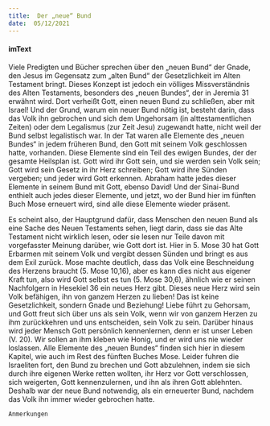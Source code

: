 ```yaml
---
title:  Der „neue“ Bund
date:  05/12/2021
---
```


#### imText

Viele Predigten und Bücher sprechen über den „neuen Bund“ der Gnade, den Jesus im Gegensatz zum „alten Bund“ der Gesetzlichkeit im Alten Testament bringt. Dieses Konzept ist jedoch ein völliges Missverständnis des Alten Testaments, besonders des „neuen Bundes“, der in Jeremia 31 erwähnt wird. Dort verheißt Gott, einen neuen Bund zu schließen, aber mit Israel! Und der Grund, warum ein neuer Bund nötig ist, besteht darin, dass das Volk ihn gebrochen und sich dem Ungehorsam (in alttestamentlichen Zeiten) oder dem Legalismus (zur Zeit Jesu) zugewandt hatte, nicht weil der Bund selbst legalistisch war. In der Tat waren alle Elemente des „neuen Bundes“ in jedem früheren Bund, den Gott mit seinem Volk geschlossen hatte, vorhanden. Diese Elemente sind ein Teil des ewigen Bundes, der der gesamte Heilsplan ist. Gott wird ihr Gott sein, und sie werden sein Volk sein; Gott wird sein Gesetz in ihr Herz schreiben; Gott wird ihre Sünden vergeben; und jeder wird Gott erkennen. Abraham hatte jedes dieser Elemente in seinem Bund mit Gott, ebenso David! Und der Sinai-Bund enthielt auch jedes dieser Elemente, und jetzt, wo der Bund hier im fünften Buch Mose erneuert wird, sind alle diese Elemente wieder präsent.

Es scheint also, der Hauptgrund dafür, dass Menschen den neuen Bund als eine Sache des Neuen Testaments sehen, liegt darin, dass sie das Alte Testament nicht wirklich lesen, oder sie lesen nur Teile davon mit vorgefasster Meinung darüber, wie Gott dort ist. Hier in 5. Mose 30 hat Gott Erbarmen mit seinem Volk und vergibt dessen Sünden und bringt es aus dem Exil zurück. Mose machte deutlich, dass das Volk eine Beschneidung des Herzens braucht (5. Mose 10,16), aber es kann dies nicht aus eigener Kraft tun, also wird Gott selbst es tun (5. Mose 30,6), ähnlich wie er seinen Nachfolgern in Hesekiel 36 ein neues Herz gibt. Dieses neue Herz wird sein Volk befähigen, ihn von ganzem Herzen zu lieben! Das ist keine Gesetzlichkeit, sondern Gnade und Beziehung! Liebe führt zu Gehorsam, und Gott freut sich über uns als sein Volk, wenn wir von ganzem Herzen zu ihm zurückkehren und uns entscheiden, sein Volk zu sein. Darüber hinaus wird jeder Mensch Gott persönlich kennenlernen, denn er ist unser Leben (V. 20). Wir sollen an ihm kleben wie Honig, und er wird uns nie wieder loslassen. Alle Elemente des „neuen Bundes“ finden sich hier in diesem Kapitel, wie auch im Rest des fünften Buches Mose. Leider fuhren die Israeliten fort, den Bund zu brechen und Gott abzulehnen, indem sie sich durch ihre eigenen Werke retten wollten, ihr Herz vor Gott verschlossen, sich weigerten, Gott kennenzulernen, und ihn als ihren Gott ablehnten. Deshalb war der neue Bund notwendig, als ein erneuerter Bund, nachdem das Volk ihn immer wieder gebrochen hatte.

`Anmerkungen`
